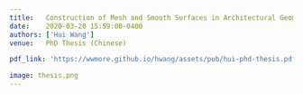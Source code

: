 ```yaml
---
title:   Construction of Mesh and Smooth Surfaces in Architectural Geometry
date:    2020-03-20 15:59:00-0400
authors: ['Hui Wang']
venue:   PhD Thesis (Chinese)

pdf_link: 'https://wwmore.github.io/hwang/assets/pub/hui-phd-thesis.pdf'

image: thesis.png
---
```

